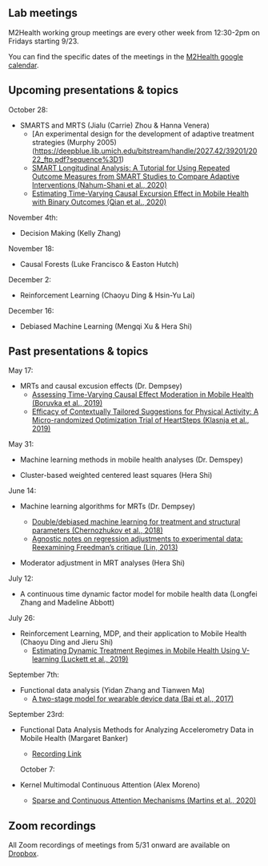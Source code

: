 ## Lab meetings

M2Health working group meetings are every other week from 12:30-2pm on Fridays starting 9/23.

You can find the specific dates of the meetings in the [M2Health google calendar](https://calendar.google.com/calendar/u/0?cid=Y182NHJ2Z3U4am82djAwc2h2NHBvNWFiNnM5Y0Bncm91cC5jYWxlbmRhci5nb29nbGUuY29t).

## Upcoming presentations & topics

October 28:

* SMARTS and MRTS (Jialu (Carrie) Zhou & Hanna Venera)
    * [An experimental design for the development of adaptive treatment strategies (Murphy 2005)(https://deepblue.lib.umich.edu/bitstream/handle/2027.42/39201/2022_ftp.pdf?sequence%3D1)
    * [SMART Longitudinal Analysis: A Tutorial for Using Repeated
Outcome Measures from SMART Studies to Compare Adaptive
Interventions (Nahum-Shani et al., 2020)](https://www.ncbi.nlm.nih.gov/pmc/articles/PMC7480232/pdf/nihms-1057445.pdf)
    * [Estimating Time-Varying Causal Excursion Effect in Mobile Health with Binary Outcomes (Qian et al., 2020)](https://escholarship.org/content/qt0083q4h6/qt0083q4h6_noSplash_3669269e42fc13ec3d3d0cecfe7ceb7c.pdf)

November 4th:

* Decision Making (Kelly Zhang)

November 18:

* Causal Forests (Luke Francisco & Easton Hutch)

December 2:

* Reinforcement Learning (Chaoyu Ding & Hsin-Yu Lai)

December 16:

* Debiased Machine Learning (Mengqi Xu & Hera Shi)

## Past presentations & topics

May 17: 

* MRTs and causal excusion effects (Dr. Dempsey)
   * [Assessing Time-Varying Causal Effect Moderation in Mobile Health
(Boruvka et al., 2019)](https://www.ncbi.nlm.nih.gov/pmc/articles/PMC6241330/)
   * [Efficacy of Contextually Tailored Suggestions for Physical Activity: A Micro-randomized Optimization Trial of HeartSteps (Klasnja et al., 2019)](https://pubmed.ncbi.nlm.nih.gov/30192907/)

May 31: 

* Machine learning methods in mobile health analyses (Dr. Demspey)

* Cluster-based weighted centered least squares (Hera Shi)

June 14: 

* Machine learning algorithms for MRTs (Dr. Dempsey)
   * [Double/debiased machine learning for treatment and structural parameters (Chernozhukov et al., 2018)](https://academic.oup.com/ectj/article/21/1/C1/5056401)
   * [Agnostic notes on regression adjustments to experimental data: Reexamining Freedman’s critique (Lin, 2013)](https://projecteuclid.org/journals/annals-of-applied-statistics/volume-7/issue-1/Agnostic-notes-on-regression-adjustments-to-experimental-data--Reexamining/10.1214/12-AOAS583.full)  

* Moderator adjustment in MRT analyses (Hera Shi)

July 12:

* A continuous time dynamic factor model for mobile health data (Longfei Zhang and Madeline Abbott)

July 26:

* Reinforcement Learning, MDP, and their application to Mobile Health (Chaoyu Ding and Jieru Shi)
  * [Estimating Dynamic Treatment Regimes in Mobile Health Using V-learning (Luckett et al., 2019)](https://www.ncbi.nlm.nih.gov/pmc/articles/PMC7500510/)

September 7th:

* Functional data analysis (Yidan Zhang and Tianwen Ma)
  * [A two-stage model for wearable device data (Bai et al., 2017)](https://www.ncbi.nlm.nih.gov/pmc/articles/PMC5893449/)

September 23rd: 

* Functional Data Analysis Methods for Analyzing Accelerometry Data in Mobile Health (Margaret Banker)
  * [Recording Link](https://umich.zoom.us/rec/share/NKEx01euaUpHM5ympljZ84bQb0RBSViOBrJp0ZC1mrC7Sr4C50NgkY5qKb7m0RYk.cAOEnna87d3WcJOe?startTime=1663953680000)
  
  October 7:

* Kernel Multimodal Continuous Attention (Alex Moreno)
  * [Sparse and Continuous Attention Mechanisms (Martins et al., 2020)](https://arxiv.org/abs/2006.07214)

## Zoom recordings
All Zoom recordings of meetings from 5/31 onward are available on [Dropbox](https://www.dropbox.com/sh/yyoig0mxm4vfo90/AACoP_tBrN4BF8sMuaX1L91Ua?dl=0).
